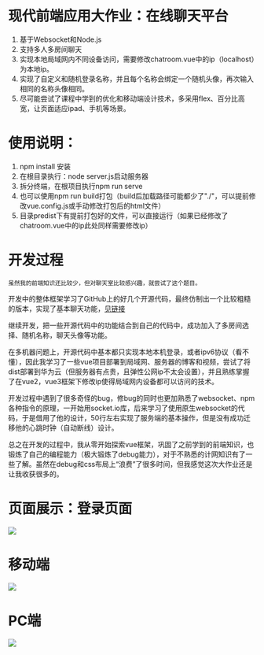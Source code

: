 # 现代前端应用大作业：在线聊天平台
1.  基于Websocket和Node.js
2.  支持多人多房间聊天
3.  实现本地局域网内不同设备访问，需要修改chatroom.vue中的ip（localhost）为本地ip。
4.  实现了自定义和随机登录名称，并且每个名称会绑定一个随机头像，再次输入相同的名称头像相同。
5.  尽可能尝试了课程中学到的优化和移动端设计技术，多采用flex、百分比高宽，让页面适应ipad、手机等场景。
# 使用说明：
1. npm install 安装
2. 在根目录执行：node server.js启动服务器
3. 拆分终端，在根项目执行npm run serve
4. 也可以使用npm run build打包（build后加载路径可能都少了"./"，可以提前修改vue.config.js或手动修改打包后的html文件）
5. 目录predist下有提前打包好的文件，可以直接运行（如果已经修改了chatroom.vue中的ip此处同样需要修改ip）
# 开发过程
    虽然我的前端知识还比较少，但对聊天室比较感兴趣，就尝试了这个题目。
  开发中的整体框架学习了GitHub上的好几个开源代码，最终仿制出一个比较粗糙的版本，实现了基本聊天功能，[见链接](https://github.com/sjtuLLWWTT/Chatroom-vue)  
  
  继续开发，把一些开源代码中的功能结合到自己的代码中，成功加入了多房间选择、随机名称，聊天头像等功能。  
   
   在多机器问题上，开源代码中基本都只实现本地本机登录，或者ipv6协议（看不懂），因此我学习了一些vue项目部署到局域网、服务器的博客和视频，尝试了将dist部署到华为云（但服务器有点贵，且弹性公网ip不太会设置），并且熟练掌握了在vue2，vue3框架下修改ip使得局域网内设备都可以访问的技术。  
  
开发过程中遇到了很多奇怪的bug，修bug的同时也更加熟悉了websocket、npm各种指令的原理，一开始用socket.io库，后来学习了使用原生websocket的代码，于是借用了他的设计，50行左右实现了服务端的基本操作，但是没有成功迁移他的心跳时钟（自动断线）设计。  
      
总之在开发的过程中，我从零开始探索vue框架，巩固了之前学到的前端知识，也锻炼了自己的编程能力（极大锻炼了debug能力），对于不熟悉的计网知识有了一些了解。虽然在debug和css布局上“浪费”了很多时间，但我感觉这次大作业还是让我收获很多的。  
# 页面展示：登录页面
![](https://github.com/sjtuLLWWTT/Chatroom-vue/blob/main/preview/preview%C2%B7.png)
# 移动端
![](https://github.com/sjtuLLWWTT/Chatroom-vue/blob/main/preview/preview%C2%B7.png)
# PC端
![](https://github.com/sjtuLLWWTT/Chatroom-vue/blob/main/preview/preview%C2%B7.png)
